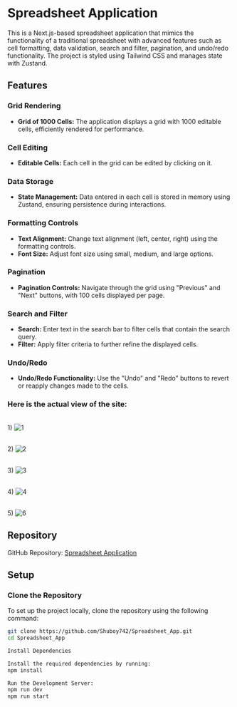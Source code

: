 # Spreadsheet Application

This is a Next.js-based spreadsheet application that mimics the functionality of a traditional spreadsheet with advanced features such as cell formatting, data validation, search and filter, pagination, and undo/redo functionality. The project is styled using Tailwind CSS and manages state with Zustand.

## Features

### Grid Rendering
- **Grid of 1000 Cells:** The application displays a grid with 1000 editable cells, efficiently rendered for performance.

### Cell Editing
- **Editable Cells:** Each cell in the grid can be edited by clicking on it.

### Data Storage
- **State Management:** Data entered in each cell is stored in memory using Zustand, ensuring persistence during interactions.

### Formatting Controls
- **Text Alignment:** Change text alignment (left, center, right) using the formatting controls.
- **Font Size:** Adjust font size using small, medium, and large options.

### Pagination
- **Pagination Controls:** Navigate through the grid using "Previous" and "Next" buttons, with 100 cells displayed per page.

### Search and Filter
- **Search:** Enter text in the search bar to filter cells that contain the search query.
- **Filter:** Apply filter criteria to further refine the displayed cells.

### Undo/Redo
- **Undo/Redo Functionality:** Use the "Undo" and "Redo" buttons to revert or reapply changes made to the cells.

### Here is the actual view of the site:

<br>1) ![1](https://github.com/user-attachments/assets/47e4de4b-8741-4721-ab8c-be9b325e67b7)

<br>2) ![2](https://github.com/user-attachments/assets/39eb4aa2-22ad-4d7b-9ec8-a8764459675a)

<br>3) ![3](https://github.com/user-attachments/assets/37e411a8-7c83-4d2e-95e4-bdb1e10233e1)

<br>4) ![4](https://github.com/user-attachments/assets/4ea2b576-973b-4692-a2eb-d88fb5aee5e6)

<br>5) ![6](https://github.com/user-attachments/assets/7e548ae7-9dcf-4266-ae86-5a5c24ea60c5)


## Repository

GitHub Repository: [Spreadsheet Application](https://github.com/Shuboy742/Spreadsheet_App)

## Setup

### Clone the Repository
To set up the project locally, clone the repository using the following command:

```bash
git clone https://github.com/Shuboy742/Spreadsheet_App.git
cd Spreadsheet_App

Install Dependencies

Install the required dependencies by running:
npm install

Run the Development Server:
npm run dev
npm run start
